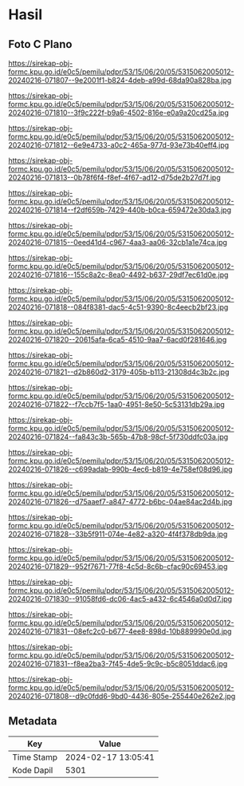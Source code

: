 # Hasil

## Foto C Plano

https://sirekap-obj-formc.kpu.go.id/e0c5/pemilu/pdpr/53/15/06/20/05/5315062005012-20240216-071807--9e2001f1-b824-4deb-a99d-68da90a828ba.jpg

https://sirekap-obj-formc.kpu.go.id/e0c5/pemilu/pdpr/53/15/06/20/05/5315062005012-20240216-071810--3f9c222f-b9a6-4502-816e-e0a9a20cd25a.jpg

https://sirekap-obj-formc.kpu.go.id/e0c5/pemilu/pdpr/53/15/06/20/05/5315062005012-20240216-071812--6e9e4733-a0c2-465a-977d-93e73b40eff4.jpg

https://sirekap-obj-formc.kpu.go.id/e0c5/pemilu/pdpr/53/15/06/20/05/5315062005012-20240216-071813--0b78f6f4-f8ef-4f67-ad12-d75de2b27d7f.jpg

https://sirekap-obj-formc.kpu.go.id/e0c5/pemilu/pdpr/53/15/06/20/05/5315062005012-20240216-071814--f2df659b-7429-440b-b0ca-659472e30da3.jpg

https://sirekap-obj-formc.kpu.go.id/e0c5/pemilu/pdpr/53/15/06/20/05/5315062005012-20240216-071815--0eed41d4-c967-4aa3-aa06-32cb1a1e74ca.jpg

https://sirekap-obj-formc.kpu.go.id/e0c5/pemilu/pdpr/53/15/06/20/05/5315062005012-20240216-071816--155c8a2c-8ea0-4492-b637-29df7ec61d0e.jpg

https://sirekap-obj-formc.kpu.go.id/e0c5/pemilu/pdpr/53/15/06/20/05/5315062005012-20240216-071818--084f8381-dac5-4c51-9390-8c4eecb2bf23.jpg

https://sirekap-obj-formc.kpu.go.id/e0c5/pemilu/pdpr/53/15/06/20/05/5315062005012-20240216-071820--20615afa-6ca5-4510-9aa7-6acd0f281646.jpg

https://sirekap-obj-formc.kpu.go.id/e0c5/pemilu/pdpr/53/15/06/20/05/5315062005012-20240216-071821--d2b860d2-3179-405b-b113-21308d4c3b2c.jpg

https://sirekap-obj-formc.kpu.go.id/e0c5/pemilu/pdpr/53/15/06/20/05/5315062005012-20240216-071822--f7ccb7f5-1aa0-4951-8e50-5c53131db29a.jpg

https://sirekap-obj-formc.kpu.go.id/e0c5/pemilu/pdpr/53/15/06/20/05/5315062005012-20240216-071824--fa843c3b-565b-47b8-98cf-5f730ddfc03a.jpg

https://sirekap-obj-formc.kpu.go.id/e0c5/pemilu/pdpr/53/15/06/20/05/5315062005012-20240216-071826--c699adab-990b-4ec6-b819-4e758ef08d96.jpg

https://sirekap-obj-formc.kpu.go.id/e0c5/pemilu/pdpr/53/15/06/20/05/5315062005012-20240216-071826--d75aaef7-a847-4772-b6bc-04ae84ac2d4b.jpg

https://sirekap-obj-formc.kpu.go.id/e0c5/pemilu/pdpr/53/15/06/20/05/5315062005012-20240216-071828--33b5f911-074e-4e82-a320-4f4f378db9da.jpg

https://sirekap-obj-formc.kpu.go.id/e0c5/pemilu/pdpr/53/15/06/20/05/5315062005012-20240216-071829--952f7671-77f8-4c5d-8c6b-cfac90c69453.jpg

https://sirekap-obj-formc.kpu.go.id/e0c5/pemilu/pdpr/53/15/06/20/05/5315062005012-20240216-071830--91058fd6-dc06-4ac5-a432-6c4546a0d0d7.jpg

https://sirekap-obj-formc.kpu.go.id/e0c5/pemilu/pdpr/53/15/06/20/05/5315062005012-20240216-071831--08efc2c0-b677-4ee8-898d-10b889990e0d.jpg

https://sirekap-obj-formc.kpu.go.id/e0c5/pemilu/pdpr/53/15/06/20/05/5315062005012-20240216-071831--f8ea2ba3-7f45-4de5-9c9c-b5c8051ddac6.jpg

https://sirekap-obj-formc.kpu.go.id/e0c5/pemilu/pdpr/53/15/06/20/05/5315062005012-20240216-071808--d9c0fdd6-9bd0-4436-805e-255440e262e2.jpg


## Metadata

| Key        | Value               |
| ---------- | ------------------- |
| Time Stamp | 2024-02-17 13:05:41 |
| Kode Dapil | 5301                |



